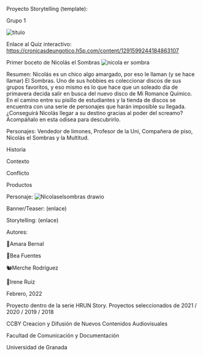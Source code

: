 Proyecto Storytelling (template):

Grupo 1

![titulo](https://user-images.githubusercontent.com/101630955/160440849-5e895d2f-d33d-4c5d-978e-e6f3c543beb1.png)

Enlace al Quiz interactivo: https://cronicasdeungotico.h5p.com/content/1291599244184863107

Primer boceto de Nicolás el Sombras
![nicola er sombra](https://user-images.githubusercontent.com/101630955/160440979-ec9116c7-9c9f-4750-94b4-1b1cb05758e1.png)

Resumen: Nicolás es un chico algo amargado, por eso le llaman (y se hace llamar) El Sombras. Uno de sus hobbies es coleccionar discos de sus grupos favoritos, y eso mismo es lo que hace que un soleado día de primavera decida salir en busca del nuevo disco de Mi Romance Químico. En el camino entre su pisillo de estudiantes y la tienda de discos se encuentra con una serie de personajes que harán imposible su llegada. ¿Conseguirá Nicolás llegar a su destino gracias al poder del screamo? Acompáñalo en esta odisea para descubrirlo.

Personajes:
Vendedor de limones, Profesor de la Uni, Compañera de piso, Nicolás el Sombras y la Multitud.

Historia

Contexto

Conflicto

Productos

Personaje:
![Nicolaselsombras drawio](https://user-images.githubusercontent.com/101630955/163948389-858368dd-0265-48c2-a83a-4160c1f28106.jpg)


Banner/Teaser: (enlace)

Storytelling: (enlace)



Autores:


🐇Amara Bernal

🐸Bea Fuentes

🐿️Merche Rodríguez

🐧Irene Ruiz

Febrero, 2022

Proyecto dentro de la serie HRUN Story. Proyectos seleccionados de 2021 / 2020 / 2019 / 2018

CCBY Creacion y Difusión de Nuevos Contenidos Audiovisuales

Facultad de Comunicación y Documentación

Universidad de Granada
